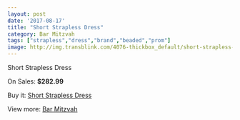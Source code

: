 ```yaml
---
layout: post
date: '2017-08-17'
title: "Short Strapless Dress"
category: Bar Mitzvah
tags: ["strapless","dress","brand","beaded","prom"]
image: http://img.transblink.com/4076-thickbox_default/short-strapless-dress.jpg
---
```

Short Strapless Dress

On Sales: **$282.99**
<a href="https://www.transblink.com/en/bar-mitzvah/1291-short-strapless-dress.html"><amp-img layout="responsive" width="600" height="600" src="//img.transblink.com/4076-thickbox_default/short-strapless-dress.jpg" alt="Short Strapless Dress 0" /></a>
<a href="https://www.transblink.com/en/bar-mitzvah/1291-short-strapless-dress.html"><amp-img layout="responsive" width="600" height="600" src="//img.transblink.com/4079-thickbox_default/short-strapless-dress.jpg" alt="Short Strapless Dress 1" /></a>
<a href="https://www.transblink.com/en/bar-mitzvah/1291-short-strapless-dress.html"><amp-img layout="responsive" width="600" height="600" src="//img.transblink.com/4078-thickbox_default/short-strapless-dress.jpg" alt="Short Strapless Dress 2" /></a>
<a href="https://www.transblink.com/en/bar-mitzvah/1291-short-strapless-dress.html"><amp-img layout="responsive" width="600" height="600" src="//img.transblink.com/4077-thickbox_default/short-strapless-dress.jpg" alt="Short Strapless Dress 3" /></a>

Buy it: [Short Strapless Dress](https://www.transblink.com/en/bar-mitzvah/1291-short-strapless-dress.html "Short Strapless Dress")

View more: [Bar Mitzvah](https://www.transblink.com/en/2-bar-mitzvah "Bar Mitzvah")